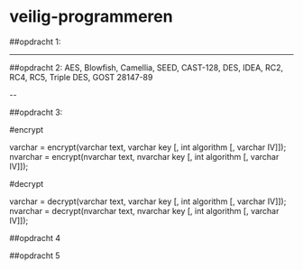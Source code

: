 # veilig-programmeren



##opdracht 1:

---

##opdracht 2: AES, Blowfish, Camellia, SEED, CAST-128, DES, IDEA, RC2, RC4, RC5, Triple DES, GOST 28147-89

--

##opdracht 3: 

#encrypt

varchar = encrypt(varchar text, varchar key [, int algorithm 
          [, varchar IV]]);
nvarchar = encrypt(nvarchar text, nvarchar key [, int algorithm 
          [, varchar IV]]);
          
#decrypt 

varchar = decrypt(varchar text, varchar key [, int algorithm 
          [, varchar IV]]);
nvarchar = decrypt(nvarchar text, nvarchar key [, int algorithm
          [, varchar IV]]);
          
##opdracht 4

##opdracht 5
